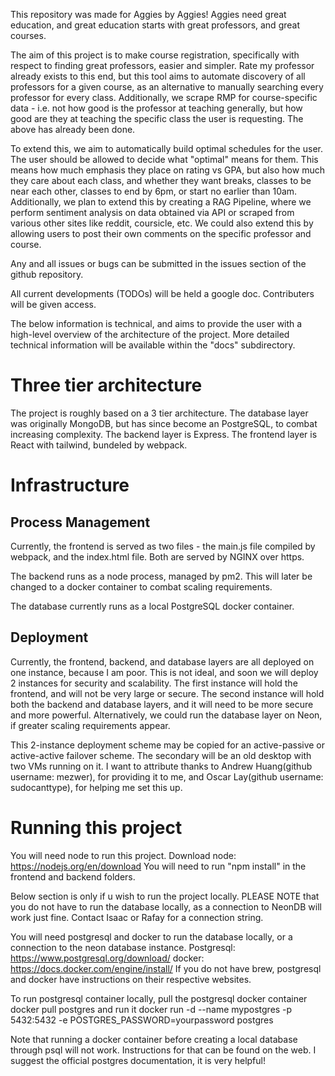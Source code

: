 This repository was made for Aggies by Aggies!
Aggies need great education, and great education starts with great professors, and great courses.

The aim of this project is to make course registration, specifically with respect to finding great professors, easier and simpler. 
Rate my professor already exists to this end, but this tool aims to automate discovery of all professors for a given course, as an
alternative to manually searching every professor for every class.
Additionally, we scrape RMP for course-specific data - i.e. not how good is the professor at teaching generally, but how
good are they at teaching the specific class the user is requesting.
The above has already been done.

To extend this, we aim to automatically build optimal schedules for the user. The user should be allowed
to decide what "optimal" means for them. This means how much emphasis they place on rating vs GPA, but also
how much they care about each class, and whether they want breaks, classes to be near each other, 
classes to end by 6pm, or start no earlier than 10am.
Additionally, we plan to extend this by creating a RAG Pipeline, where we perform sentiment analysis 
on data obtained via API or scraped from various other sites like reddit, coursicle, etc. 
We could also extend this by allowing users to post their own comments on the specific professor and course. 

Any and all issues or bugs can be submitted in the issues section of the github repository. 

All current developments (TODOs) will be held a google doc. Contributers will be given access.


The below information is technical, and aims to provide the user with a high-level overview of the architecture of the project. 
More detailed technical information will be available within the "docs" subdirectory. 

# Three tier architecture

The project is roughly based on a 3 tier architecture. 
The database layer was originally MongoDB, but has since become an PostgreSQL, to combat increasing complexity. 
The backend layer is Express.
The frontend layer is React with tailwind, bundeled by webpack. 

# Infrastructure

## Process Management

Currently, the frontend is served as two files - the main.js file compiled by webpack, and the index.html file. 
Both are served by NGINX over https. 

The backend runs as a node process, managed by pm2. This will later be changed to a docker container to combat
scaling requirements.

The database currently runs as a local PostgreSQL docker container.

## Deployment

Currently, the frontend, backend, and database layers are all deployed on one instance, because I am poor. 
This is not ideal, and soon we will deploy 2 instances for security and scalability. 
The first instance will hold the frontend, and will not be very large or secure. 
The second instance will hold both the backend and database layers, and it will need to be more secure and more powerful.
Alternatively, we could run the database layer on Neon, if greater scaling requirements appear. 

This 2-instance deployment scheme may be copied for an active-passive or active-active failover scheme. 
The secondary will be an old desktop with two VMs running on it. 
I want to attribute thanks to Andrew Huang(github username: mezwer), for providing it to me, 
and Oscar Lay(github username: sudocanttype), for helping me set this up. 

# Running this project
You will need node to run this project. 
Download node: https://nodejs.org/en/download
You will need to run "npm install" in the frontend and backend folders.

Below section is only if u wish to run the project locally.
PLEASE NOTE that you do not have to run the database locally, as a connection to NeonDB will work just fine.
Contact Isaac or Rafay for a connection string. 

You will need postgresql and docker to run the database locally, 
or a connection to the neon database instance. 
Postgresql: https://www.postgresql.org/download/
docker: https://docs.docker.com/engine/install/
If you do not have brew, postgresql and docker have instructions on their respective websites. 

To run postgresql container locally, pull the postgresql docker container
docker pull postgres
and run it
docker run -d --name mypostgres -p 5432:5432 -e POSTGRES_PASSWORD=yourpassword postgres

Note that running a docker container before creating a local database through psql will not work.
Instructions for that can be found on the web. I suggest the official postgres documentation, it is very helpful!